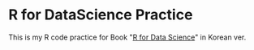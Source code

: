 # R for DataScience Practice
This is my R code practice for Book "[R for Data Science](http://r4ds.had.co.nz/)" in Korean ver.